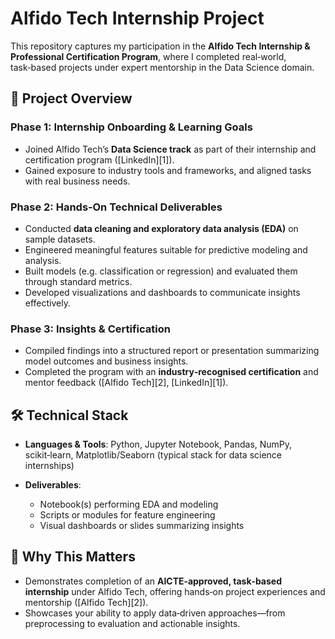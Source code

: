 
# Alfido Tech Internship Project

This repository captures my participation in the **Alfido Tech Internship & Professional Certification Program**, where I completed real‑world, task‑based projects under expert mentorship in the Data Science domain.

## 🧠 Project Overview

### **Phase 1: Internship Onboarding & Learning Goals**

* Joined Alfido Tech’s **Data Science track** as part of their internship and certification program ([LinkedIn][1]).
* Gained exposure to industry tools and frameworks, and aligned tasks with real business needs.

### **Phase 2: Hands‑On Technical Deliverables**

* Conducted **data cleaning and exploratory data analysis (EDA)** on sample datasets.
* Engineered meaningful features suitable for predictive modeling and analysis.
* Built models (e.g. classification or regression) and evaluated them through standard metrics.
* Developed visualizations and dashboards to communicate insights effectively.

### **Phase 3: Insights & Certification**

* Compiled findings into a structured report or presentation summarizing model outcomes and business insights.
* Completed the program with an **industry‑recognised certification** and mentor feedback ([Alfido Tech][2], [LinkedIn][1]).

## 🛠️ Technical Stack

* **Languages & Tools**: Python, Jupyter Notebook, Pandas, NumPy, scikit‑learn, Matplotlib/Seaborn (typical stack for data science internships)
* **Deliverables**:

  * Notebook(s) performing EDA and modeling
  * Scripts or modules for feature engineering
  * Visual dashboards or slides summarizing insights

## 📌 Why This Matters

* Demonstrates completion of an **AICTE‑approved, task‑based internship** under Alfido Tech, offering hands‑on project experiences and mentorship ([Alfido Tech][2]).
* Showcases your ability to apply data‑driven approaches—from preprocessing to evaluation and actionable insights.






